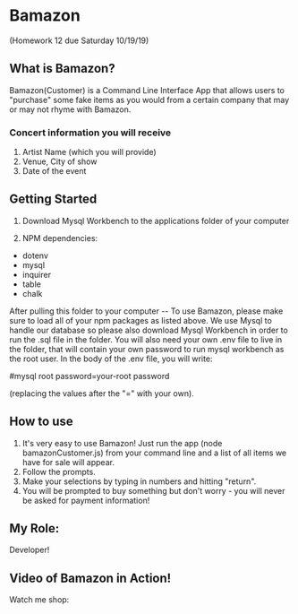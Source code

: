 # Bamazon

(Homework 12 due Saturday 10/19/19)

## What is Bamazon?

Bamazon(Customer) is a Command Line Interface App that allows users to "purchase" some fake items as you would from a certain company that may or may not rhyme with Bamazon.

### Concert information you will receive

1. Artist Name (which you will provide)
2. Venue, City of show
3. Date of the event

## Getting Started

1. Download Mysql Workbench to the applications folder of your computer

2. NPM dependencies:

- dotenv
- mysql
- inquirer
- table
- chalk

After pulling this folder to your computer -- To use Bamazon, please make sure to load all of your npm packages as listed above. We use Mysql to handle our database so please also download Mysql Workbench in order to run the .sql file in the folder. You will also need your own .env file to live in the folder, that will contain your own password to run mysql workbench as the root user. In the body of the .env file, you will write:

#mysql root
password=your-root password

(replacing the values after the "=" with your own).

## How to use

1. It's very easy to use Bamazon! Just run the app (node bamazonCustomer.js) from your command line and a list of all items we have for sale will appear.
2. Follow the prompts.
3. Make your selections by typing in numbers and hitting "return".
4. You will be prompted to buy something but don't worry - you will never be asked for payment information!

## My Role:

Developer!

## Video of Bamazon in Action!

Watch me shop:

<!-- LINK TO VIDEO -->
